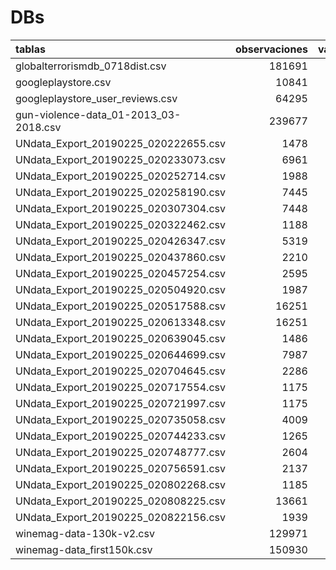 DBs
================

| tablas                                  |  observaciones|  variables|
|:----------------------------------------|--------------:|----------:|
| globalterrorismdb\_0718dist.csv         |         181691|        135|
| googleplaystore.csv                     |          10841|         13|
| googleplaystore\_user\_reviews.csv      |          64295|          5|
| gun-violence-data\_01-2013\_03-2018.csv |         239677|         29|
| UNdata\_Export\_20190225\_020222655.csv |           1478|         36|
| UNdata\_Export\_20190225\_020233073.csv |           6961|         36|
| UNdata\_Export\_20190225\_020252714.csv |           1988|         36|
| UNdata\_Export\_20190225\_020258190.csv |           7445|         36|
| UNdata\_Export\_20190225\_020307304.csv |           7448|         36|
| UNdata\_Export\_20190225\_020322462.csv |           1188|         36|
| UNdata\_Export\_20190225\_020426347.csv |           5319|         36|
| UNdata\_Export\_20190225\_020437860.csv |           2210|         36|
| UNdata\_Export\_20190225\_020457254.csv |           2595|         36|
| UNdata\_Export\_20190225\_020504920.csv |           1987|         36|
| UNdata\_Export\_20190225\_020517588.csv |          16251|         36|
| UNdata\_Export\_20190225\_020613348.csv |          16251|         36|
| UNdata\_Export\_20190225\_020639045.csv |           1486|         36|
| UNdata\_Export\_20190225\_020644699.csv |           7987|         36|
| UNdata\_Export\_20190225\_020704645.csv |           2286|         36|
| UNdata\_Export\_20190225\_020717554.csv |           1175|         36|
| UNdata\_Export\_20190225\_020721997.csv |           1175|         36|
| UNdata\_Export\_20190225\_020735058.csv |           4009|         36|
| UNdata\_Export\_20190225\_020744233.csv |           1265|         36|
| UNdata\_Export\_20190225\_020748777.csv |           2604|         36|
| UNdata\_Export\_20190225\_020756591.csv |           2137|         36|
| UNdata\_Export\_20190225\_020802268.csv |           1185|         36|
| UNdata\_Export\_20190225\_020808225.csv |          13661|         36|
| UNdata\_Export\_20190225\_020822156.csv |           1939|         36|
| winemag-data-130k-v2.csv                |         129971|         14|
| winemag-data\_first150k.csv             |         150930|         11|
